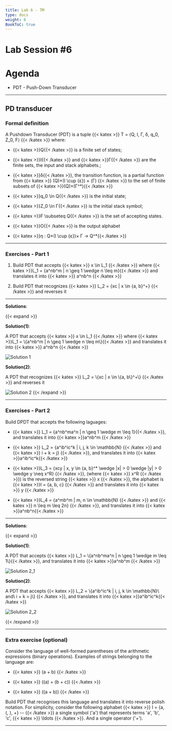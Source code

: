 ```yaml
---
title: Lab 6 - TM
type: docs
weight: 6
BookToC: true
---
```


# **Lab Session #6**

# Agenda

- PDT - Push-Down Transducer

------

## PD transducer
### **Formal definition**

A Pushdown Transducer (PDT) is a tuple {{< katex >}} T = ⟨Q, I, Γ, δ, q_0, Z_0, F⟩ {{< /katex >}} where:

- {{< katex >}}Q{{< /katex >}} is a finite set of states;

- {{< katex >}}I{{< /katex >}} and {{< katex >}}Γ{{< /katex >}} are the finite sets, the input and stack alphabets.;

- {{< katex >}}δ{{< /katex >}}, the transition function, is a partial function from {{< katex >}} (Q)×(I \cup \{ε\}) × (Γ) {{< /katex >}} to the set of finite subsets of {{< katex >}}(Q)×(Γ^*){{< /katex >}}

- {{< katex >}}q_0 \in Q{{< /katex >}} is the initial state;

- {{< katex >}}Z_0 \in Γ{{< /katex >}} is the initial stack symbol;

- {{< katex >}}F \subseteq Q{{< /katex >}} is the set of accepting states.

- {{< katex >}}O{{< /katex >}} is the output alphabet

- {{< katex >}}η : Q×(I \cup \{ε\})× Γ → Q^*{{< /katex >}}

------

### **Exercises - Part 1**

1. Build PDT that accepts {{< katex >}} x \in L_1 {{< /katex >}} where 
{{< katex >}}L_1 = \{a^nb^m | n \geq 1 \wedge n \leq m\}{{< /katex >}} and translates it into {{< katex >}} a^nb^n {{< /katex >}}

2. Build PDT that recognizes {{< katex >}} L_2 = \{xc | x \in \{a, b\}^+\} {{< /katex >}} and reverses it

------

**Solutions**:

{{< expand >}}

**Solution(1)**:

<p> A PDT that accepts {{< katex >}} x \in L_1 {{< /katex >}} where {{< katex >}}L_1 = \{a^nb^m | n \geq 1 \wedge n \leq m\}{{< /katex >}} and translates it into {{< katex >}} a^nb^n {{< /katex >}} </p>

![Solution 1](/images/lab6/ex1_sol.svg)

**Solution(2)**:
<p> A PDT that recognizes {{< katex >}} L_2 = \{xc | x \in \{a, b\}^+\} {{< /katex >}} and reverses it </p>

![Solution 2](/images/lab6/ex_1.2_sol.svg)
{{< /expand >}}

------

### **Exercises - Part 2**

Build DPDT that accepts the following laguages:

- {{< katex >}} L_1 = \{a^nb^ma^n | n \geq 1 \wedge m \leq 1\}{{< /katex >}}, and translates it into {{< katex >}}a^nb^m {{< /katex >}}

- {{< katex >}} L_2 = \{a^ib^ic^k | i, j, k \in \mathbb{N} {{< /katex >}} and {{< katex >}} i + k = j\} {{< /katex >}}, and translates it into {{< katex >}}a^ib^ic^k{{< /katex >}}

- {{< katex >}}L_3 = \{xcy | x, y \in \{a, b\}^* \wedge |x| > 0 \wedge |y| > 0 \wedge y \neq x^R\} {{< /katex >}}, (where {{< katex >}} x^R {{< /katex >}}) is the reversed string {{< katex >}} x {{< /katex >}}, the alphabet is {{< katex >}}I = \{a, b, c\} {{< /katex >}} and translates it into {{< katex >}} y {{< /katex >}}

- {{< katex >}}L_4 = \{a^mb^m | m, n \in \mathbb{N} {{< /katex >}} and {{< katex >}} n \leq m \leq 2n\} {{< /katex >}}, and translates it into {{< katex >}}a^nb^n{{< /katex >}}

------

**Solutions**:

{{< expand >}}

**Solution(1)**:

<p> A PDT that accepts {{< katex >}} L_1 = \{a^nb^ma^n | n \geq 1 \wedge m \leq 1\}{{< /katex >}}, and translates it into {{< katex >}}a^nb^m {{< /katex >}} </p>

![Solution 2_1](/images/lab6/ex_2.1_sol.svg)

**Solution(2)**:

<p> A PDT that accepts {{< katex >}} L_2 = \{a^ib^ic^k | i, j, k \in \mathbb{N}\ and\ i + k = j\} {{< /katex >}}, and translates it into {{< katex >}}a^ib^ic^k{{< /katex >}}

![Solution 2_2](/images/lab6/ex_2.2_sol.svg)

{{< /expand >}}

------

### **Extra exercise (optional)**

Consider the language of well-formed parentheses of the arithmetic expressions (binary operations). Examples of strings belonging to the language are:

- {{< katex >}} (a + b) {{< /katex >}}

- {{< katex >}} ((a) + (b + c)) {{< /katex >}}

- {{< katex >}} ((a + b)) {{< /katex >}}

Build PDT that recognises this language and translates it into reverse polish notation. For simplicity, consider the following alphabet {{< katex >}} I = \{a, (, ), +\} -- {{< /katex >}} a single symbol ('a') that represents terms 'a', 'b', 'c', {{< katex >}} \ldots {{< /katex >}}. And a single operator ('+').

------